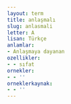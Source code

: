```yaml
---
layout: term
title: anlaşmalı
slug: anlasmali
letter: A
lisan: Türkçe
anlamlar:
- Anlaşmaya dayanan
ozellikler:
- - sıfat
ornekler:
- - ''
orneklerkaynak:
- - ''
---
```

